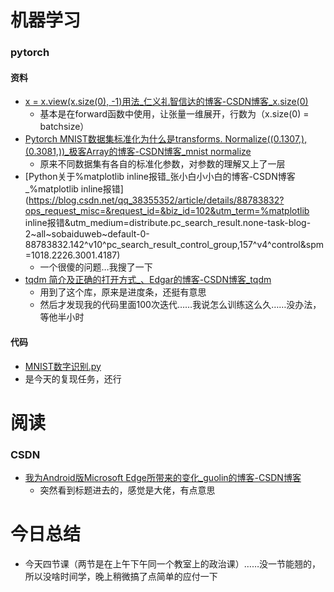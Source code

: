 # 机器学习

### pytorch

#### 资料

- [x = x.view(x.size(0), -1)用法_仁义礼智信达的博客-CSDN博客_x.size(0)](https://blog.csdn.net/qq_36201400/article/details/108738463) 
  - 基本是在forward函数中使用，让张量一维展开，行数为（x.size(0) = batchsize） 
- [Pytorch MNIST数据集标准化为什么是transforms. Normalize((0.1307,), (0.3081,))_极客Array的博客-CSDN博客_mnist normalize](https://blog.csdn.net/Harpoon_fly/article/details/84987589)
  - 原来不同数据集有各自的标准化参数，对参数的理解又上了一层
- [Python关于%matplotlib inline报错_张小白小小白的博客-CSDN博客_%matplotlib inline报错](https://blog.csdn.net/qq_38355352/article/details/88783832?ops_request_misc=&request_id=&biz_id=102&utm_term=%matplotlib inline报错&utm_medium=distribute.pc_search_result.none-task-blog-2~all~sobaiduweb~default-0-88783832.142^v10^pc_search_result_control_group,157^v4^control&spm=1018.2226.3001.4187)
  - 一个很傻的问题…我搜了一下
- [tqdm 简介及正确的打开方式_、Edgar的博客-CSDN博客_tqdm](https://blog.csdn.net/weixin_44676081/article/details/104834371?ops_request_misc=%7B%22request%5Fid%22%3A%22165278710916781432915309%22%2C%22scm%22%3A%2220140713.130102334..%22%7D&request_id=165278710916781432915309&biz_id=0&utm_medium=distribute.pc_search_result.none-task-blog-2~all~top_positive~default-2-104834371-null-null.142^v10^pc_search_result_control_group,157^v4^control&utm_term=tqdm&spm=1018.2226.3001.4187)
  - 用到了这个库，原来是进度条，还挺有意思
  - 然后才发现我的代码里面100次迭代……我说怎么训练这么久……没办法，等他半小时


#### 代码

-  [MNIST数字识别.py](MNIST数字识别.py) 
  - 是今天的复现任务，还行



# 阅读

### CSDN

- [我为Android版Microsoft Edge所带来的变化_guolin的博客-CSDN博客](https://blog.csdn.net/guolin_blog/article/details/124769285?spm=1000.2115.3001.5927)
  - 突然看到标题进去的，感觉是大佬，有点意思

# 今日总结

- 今天四节课（两节是在上午下午同一个教室上的政治课）……没一节能翘的，所以没啥时间学，晚上稍微搞了点简单的应付一下